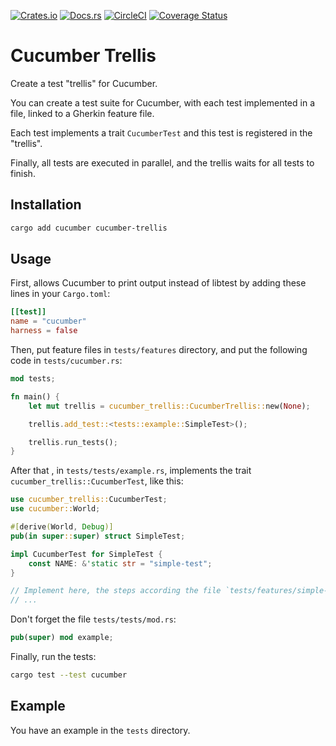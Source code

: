 [![Crates.io]](https://crates.io/crates/cucumber-trellis)
[![Docs.rs](https://img.shields.io/docsrs/cucumber-trellis?style=for-the-badge)](https://docs.rs/cucumber-trellis/)
[![CircleCI]](https://circleci.com/gh/corebreaker/cucumber-trellis/tree/main)
[![Coverage Status]](https://coveralls.io/github/corebreaker/cucumber-trellis?branch=main)

# Cucumber Trellis
Create a test "trellis" for Cucumber.

You can create a test suite for Cucumber, with each test implemented in a file,
linked to a Gherkin feature file.

Each test implements a trait `CucumberTest` and this test is registered in the "trellis".

Finally, all tests are executed in parallel, and the trellis waits for all tests to finish.

## Installation
```bash
cargo add cucumber cucumber-trellis
```

## Usage
First, allows Cucumber to print output instead of libtest
by adding these lines in your `Cargo.toml`:
```toml
[[test]]
name = "cucumber"
harness = false
```

Then, put feature files in `tests/features` directory,
and put the following code in `tests/cucumber.rs`:
```rust
mod tests;

fn main() {
    let mut trellis = cucumber_trellis::CucumberTrellis::new(None);

    trellis.add_test::<tests::example::SimpleTest>();

    trellis.run_tests();
}
```

After that , in `tests/tests/example.rs`,
implements the trait `cucumber_trellis::CucumberTest`, like this:
```rust
use cucumber_trellis::CucumberTest;
use cucumber::World;

#[derive(World, Debug)]
pub(in super::super) struct SimpleTest;

impl CucumberTest for SimpleTest {
    const NAME: &'static str = "simple-test";
}

// Implement here, the steps according the file `tests/features/simple-test.feature`
// ...
```

Don't forget the file `tests/tests/mod.rs`:
```rust
pub(super) mod example;
```

Finally, run the tests:
```bash
cargo test --test cucumber
```

## Example
You have an example in the `tests` directory.


[Docs.rs]: https://docs.rs/cucumber-trellis/
[Crates.io]: https://img.shields.io/crates/v/cucumber-trellis?style=for-the-badge
[CircleCI]: https://img.shields.io/circleci/build/github/corebreaker/cucumber-trellis/main?style=for-the-badge
[Coverage Status]: https://img.shields.io/coveralls/github/corebreaker/cucumber-trellis?style=for-the-badge
